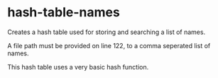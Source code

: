 # hash-table-names
Creates a hash table used for storing and searching a list of names.

A file path must be provided on line 122, to a comma seperated list of names.

This hash table uses a very basic hash function.
